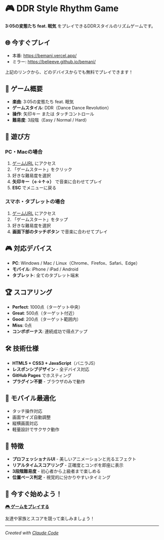# 🎮 DDR Style Rhythm Game

**3:05の変態たち feat. 眠気** をプレイできるDDRスタイルのリズムゲームです。

## 🌐 今すぐプレイ

- 本番: https://bemani.vercel.app/
- ミラー: https://belieeve.github.io/bemani/

上記のリンクから、どのデバイスからでも無料でプレイできます！

## 🎵 ゲーム概要

- **楽曲**: 3:05の変態たち feat. 眠気
- **ゲームスタイル**: DDR（Dance Dance Revolution）
- **操作**: 矢印キー または タッチコントロール
- **難易度**: 3段階（Easy / Normal / Hard）

## 🎯 遊び方

### PC・Macの場合
1. [ゲームURL](https://bemani.vercel.app/) にアクセス
2. 「ゲームスタート」をクリック
3. 好きな難易度を選択
4. **矢印キー（←↓↑→）** で音楽に合わせてプレイ
5. **ESC** でメニューに戻る

### スマホ・タブレットの場合
1. [ゲームURL](https://bemani.vercel.app/) にアクセス
2. 「ゲームスタート」をタップ
3. 好きな難易度を選択
4. **画面下部のタッチボタン** で音楽に合わせてプレイ

## 🎮 対応デバイス

- **PC**: Windows / Mac / Linux（Chrome、Firefox、Safari、Edge）
- **モバイル**: iPhone / iPad / Android
- **タブレット**: 全てのタブレット端末

## 🏆 スコアリング

- **Perfect**: 1000点（ターゲット中央）
- **Great**: 500点（ターゲット付近）
- **Good**: 200点（ターゲット範囲内）
- **Miss**: 0点
- **コンボボーナス**: 連続成功で得点アップ

## 🛠️ 技術仕様

- **HTML5 + CSS3 + JavaScript**（バニラJS）
- **レスポンシブデザイン** - 全デバイス対応
- **GitHub Pages** でホスティング
- **プラグイン不要** - ブラウザのみで動作

## 📱 モバイル最適化

- タッチ操作対応
- 画面サイズ自動調整
- 縦横画面対応
- 軽量設計でサクサク動作

## 🎨 特徴

- **プロフェッショナルUI** - 美しいアニメーションと光るエフェクト
- **リアルタイムスコアリング** - 正確度とコンボを即座に表示  
- **3段階難易度** - 初心者から上級者まで楽しめる
- **位置ベース判定** - 視覚的に分かりやすいタイミング

## 🌟 今すぐ始めよう！

**[🎮 ゲームをプレイする](https://belieeve.github.io/bemani/)**

友達や家族とスコアを競って楽しみましょう！

---

*Created with [Claude Code](https://claude.ai/code)*
